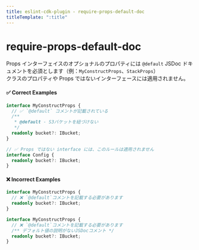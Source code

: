 ```yaml
---
title: eslint-cdk-plugin - require-props-default-doc
titleTemplate: ":title"
---
```


# require-props-default-doc

Props インターフェイスのオプショナルのプロパティには `@default` JSDoc ドキュメントを必須とします（例：`MyConstructProps`、`StackProps`）  
クラスのプロパティや Props ではないインターフェースには適用されません。

#### ✅ Correct Examples

```ts
interface MyConstructProps {
  // ✅ `@default` コメントが記載されている
  /**
   * @default - S3バケットを紐づけない
   */
  readonly bucket?: IBucket;
}

// ✅ Props ではない interface には、このルールは適用されません
interface Config {
  readonly bucket?: IBucket;
}
```

#### ❌ Incorrect Examples

```ts
interface MyConstructProps {
  // ❌ `@default`コメントを記載する必要があります
  readonly bucket?: IBucket;
}
```

```ts
interface MyConstructProps {
  // ❌ `@default`コメントを記載する必要があります
  /** デフォルト値の説明がないJSDocコメント */
  readonly bucket?: IBucket;
}
```
